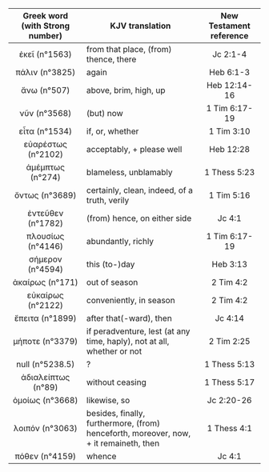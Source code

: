 |Greek word (with Strong number)|KJV translation|New Testament reference|
|:---:|-----|:---:|
ἐκεῖ (n°1563)|from that place, (from) thence, there|Jc 2:1-4|
πάλιν (n°3825)|again|Heb 6:1-3|
ἄνω (n°507)|above, brim, high, up|Heb 12:14-16|
νῦν (n°3568)|(but) now|1 Tim 6:17-19|
εἶτα (n°1534)|if, or, whether|1 Tim 3:10|
εὐαρέστως (n°2102)|acceptably, + please well|Heb 12:28|
ἀμέμπτως (n°274)|blameless, unblamably|1 Thess 5:23|
ὄντως (n°3689)|certainly, clean,  indeed, of a truth, verily|1 Tim 5:16|
ἐντεῦθεν (n°1782)|(from) hence, on either side|Jc 4:1|
πλουσίως (n°4146)|abundantly, richly|1 Tim 6:17-19|
σήμερον (n°4594)|this  (to-)day|Heb 3:13|
ἀκαίρως (n°171)|out of season|2 Tim 4:2|
εὐκαίρως (n°2122)|conveniently, in season|2 Tim 4:2|
ἔπειτα (n°1899)|after that(-ward), then|Jc 4:14|
μήποτε (n°3379)|if  peradventure, lest (at any time, haply), not at all, whether or not|2 Tim 2:25|
null (n°5238.5)|?|1 Thess 5:13|
ἀδιαλείπτως (n°89)|without ceasing|1 Thess 5:17|
ὁμοίως (n°3668)|likewise, so|Jc 2:20-26|
λοιπόν (n°3063)|besides, finally, furthermore, (from) henceforth,  moreover, now, + it remaineth, then|1 Thess 4:1|
πόθεν (n°4159)|whence|Jc 4:1|
